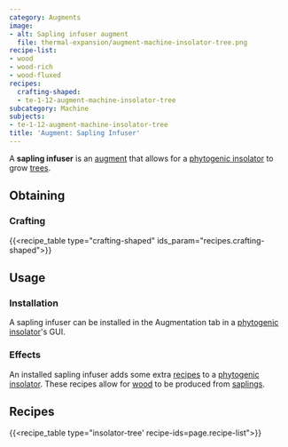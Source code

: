 ```yaml
---
category: Augments
image:
- alt: Sapling infuser augment
  file: thermal-expansion/augment-machine-insolator-tree.png
recipe-list:
- wood
- wood-rich
- wood-fluxed
recipes:
  crafting-shaped:
  - te-1-12-augment-machine-insolator-tree
subcategory: Machine
subjects:
- te-1-12-augment-machine-insolator-tree
title: 'Augment: Sapling Infuser'
---
```


A **sapling infuser** is an [augment](../augments/) that allows for a
[phytogenic insolator](../phytogenic-insolator/) to grow
[trees](https://minecraft.gamepedia.com/Tree).


Obtaining
---------

### Crafting
{{<recipe_table type="crafting-shaped" ids_param="recipes.crafting-shaped">}}


Usage
-----

### Installation
A sapling infuser can be installed in the Augmentation tab in a [phytogenic
insolator](../phytogenic-insolator/)'s GUI.

### Effects
An installed sapling infuser adds some extra [recipes](#recipes) to a
[phytogenic insolator](../phytogenic-insolator/). These recipes allow for
[wood](https://minecraft.gamepedia.com/Wood) to be produced from
[saplings](https://minecraft.gamepedia.com/Sapling).


Recipes
-------

{{<recipe_table type="insolator-tree' recipe-ids=page.recipe-list">}}
